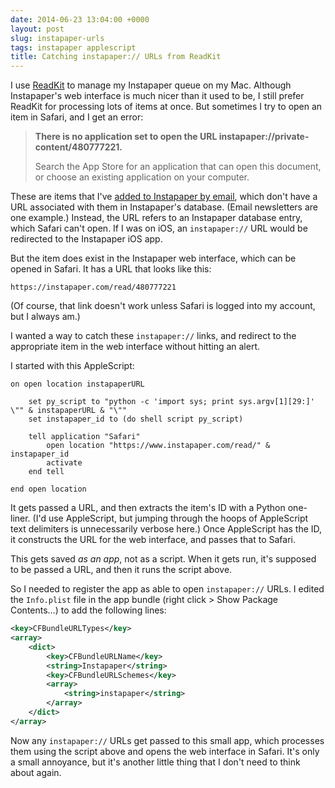 ```yaml
---
date: 2014-06-23 13:04:00 +0000
layout: post
slug: instapaper-urls
tags: instapaper applescript
title: Catching instapaper:// URLs from ReadKit
---
```


I use [ReadKit][rk] to manage my Instapaper queue on my Mac.
Although Instapaper's web interface is much nicer than it used to be, I still prefer ReadKit for processing lots of items at once.
But sometimes I try to open an item in Safari, and I get an error:

> **There is no application set to open the URL instapaper://private-content/480777221.**
>
> Search the App Store for an application that can open this document, or choose an existing application on your computer.

These are items that I've [added to Instapaper by email][em], which don't have a URL associated with them in Instapaper's database.
(Email newsletters are one example.)
Instead, the URL refers to an Instapaper database entry, which Safari can't open.
If I was on iOS, an `instapaper://` URL would be redirected to the Instapaper iOS app.

But the item does exist in the Instapaper web interface, which can be opened in Safari.
It has a URL that looks like this:

```
https://instapaper.com/read/480777221
```

(Of course, that link doesn't work unless Safari is logged into my account, but I always am.)

I wanted a way to catch these `instapaper://` links, and redirect to the appropriate item in the web interface without hitting an alert.

<!-- summary -->

I started with this AppleScript:

```applescript
on open location instapaperURL

    set py_script to "python -c 'import sys; print sys.argv[1][29:]' \"" & instapaperURL & "\""
    set instapaper_id to (do shell script py_script)

    tell application "Safari"
        open location "https://www.instapaper.com/read/" & instapaper_id
        activate
    end tell

end open location
```

It gets passed a URL, and then extracts the item's ID with a Python one-liner.
(I'd use AppleScript, but jumping through the hoops of AppleScript text delimiters is unnecessarily verbose here.)
Once AppleScript has the ID, it constructs the URL for the web interface, and passes that to Safari.

This gets saved *as an app*, not as a script.
When it gets run, it's supposed to be passed a URL, and then it runs the script above.

So I needed to register the app as able to open `instapaper://` URLs.
I edited the `Info.plist` file in the app bundle (right click > Show Package Contents…) to add the following lines:

```xml
<key>CFBundleURLTypes</key>
<array>
    <dict>
        <key>CFBundleURLName</key>
        <string>Instapaper</string>
        <key>CFBundleURLSchemes</key>
        <array>
            <string>instapaper</string>
        </array>
    </dict>
</array>
```

Now any `instapaper://` URLs get passed to this small app, which processes them using the script above and opens the web interface in Safari.
It's only a small annoyance, but it's another little thing that I don't need to think about again.

[rk]: http://readkitapp.com
[em]: https://www.instapaper.com/save/email
